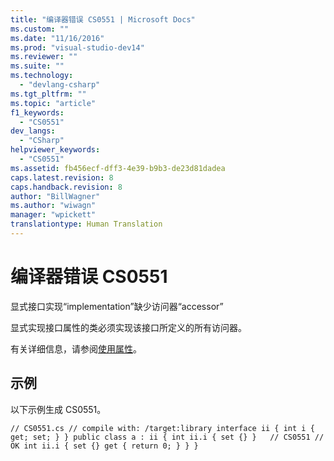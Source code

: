 ```yaml
---
title: "编译器错误 CS0551 | Microsoft Docs"
ms.custom: ""
ms.date: "11/16/2016"
ms.prod: "visual-studio-dev14"
ms.reviewer: ""
ms.suite: ""
ms.technology: 
  - "devlang-csharp"
ms.tgt_pltfrm: ""
ms.topic: "article"
f1_keywords: 
  - "CS0551"
dev_langs: 
  - "CSharp"
helpviewer_keywords: 
  - "CS0551"
ms.assetid: fb456ecf-dff3-4e39-b9b3-de23d81dadea
caps.latest.revision: 8
caps.handback.revision: 8
author: "BillWagner"
ms.author: "wiwagn"
manager: "wpickett"
translationtype: Human Translation
---
```

# 编译器错误 CS0551
显式接口实现“implementation”缺少访问器“accessor”  
  
 显式实现接口属性的类必须实现该接口所定义的所有访问器。  
  
 有关详细信息，请参阅[使用属性](../../csharp/programming-guide/classes-and-structs/using-properties.md)。  
  
## 示例  
 以下示例生成 CS0551。  
  
```  
// CS0551.cs // compile with: /target:library interface ii { int i { get; set; } } public class a : ii { int ii.i { set {} }   // CS0551 // OK int ii.i { set {} get { return 0; } } }  
```